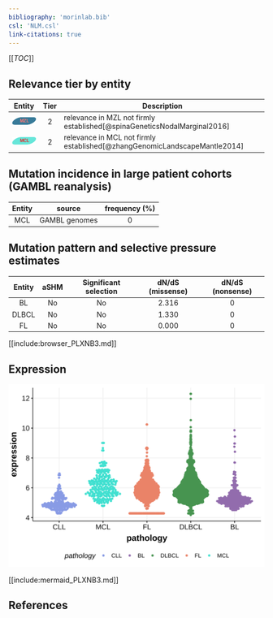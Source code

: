 ```yaml
---
bibliography: 'morinlab.bib'
csl: 'NLM.csl'
link-citations: true
---
```

[[_TOC_]]


## Relevance tier by entity

|Entity|Tier|Description                            |
|:------:|:----:|---------------------------------------|
|![MZL](images/icons/MZL_tier2.png)|2|relevance in MZL not firmly established[@spinaGeneticsNodalMarginal2016]|
|![MCL](images/icons/MCL_tier2.png)   |2   |relevance in MCL not firmly established[@zhangGenomicLandscapeMantle2014]|

## Mutation incidence in large patient cohorts (GAMBL reanalysis)

|Entity|source       |frequency (%)|
|:------:|:-------------:|:-------------:|
|MCL   |GAMBL genomes|0            |

## Mutation pattern and selective pressure estimates

|Entity|aSHM|Significant selection|dN/dS (missense)|dN/dS (nonsense)|
|:------:|:----:|:---------------------:|:----------------:|:----------------:|
|BL    |No  |No                   |2.316           |0               |
|DLBCL |No  |No                   |1.330           |0               |
|FL    |No  |No                   |0.000           |0               |



[[include:browser_PLXNB3.md]]

## Expression
![](images/gene_expression/PLXNB3_by_pathology.svg)
<!-- ORIGIN: zhangGenomicLandscapeMantle2014 -->
<!-- MCL: zhangGenomicLandscapeMantle2014 -->
<!-- MZL: spinaGeneticsNodalMarginal2016b -->

[[include:mermaid_PLXNB3.md]]

## References

